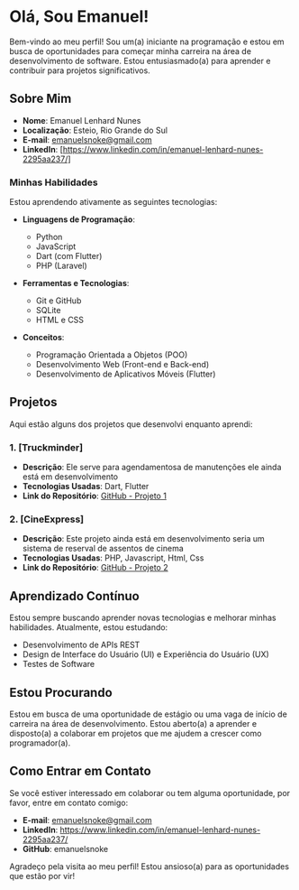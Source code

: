 # Olá, Sou Emanuel!

Bem-vindo ao meu perfil! Sou um(a) iniciante na programação e estou em busca de oportunidades para começar minha carreira na área de desenvolvimento de software. Estou entusiasmado(a) para aprender e contribuir para projetos significativos.

## Sobre Mim

- **Nome**: Emanuel Lenhard Nunes
- **Localização**: Esteio, Rio Grande do Sul
- **E-mail**: emanuelsnoke@gmail.com
- **LinkedIn**: [https://www.linkedin.com/in/emanuel-lenhard-nunes-2295aa237/]

### Minhas Habilidades

Estou aprendendo ativamente as seguintes tecnologias:

- **Linguagens de Programação**:
  - Python
  - JavaScript
  - Dart (com Flutter)
  - PHP (Laravel)

- **Ferramentas e Tecnologias**:
  - Git e GitHub
  - SQLite
  - HTML e CSS

- **Conceitos**:
  - Programação Orientada a Objetos (POO)
  - Desenvolvimento Web (Front-end e Back-end)
  - Desenvolvimento de Aplicativos Móveis (Flutter)

## Projetos

Aqui estão alguns dos projetos que desenvolvi enquanto aprendi:

### 1. [Truckminder]
- **Descrição**: Ele serve para agendamentosa de manutenções ele ainda está em desenvolvimento
- **Tecnologias Usadas**: Dart, Flutter
- **Link do Repositório**: [GitHub - Projeto 1](https://github.com/emanuelsnoke/Truckminder)

### 2. [CineExpress]
- **Descrição**: Este projeto ainda está em desenvolvimento seria um sistema de reserval de assentos de cinema
- **Tecnologias Usadas**: PHP, Javascript, Html, Css
- **Link do Repositório**: [GitHub - Projeto 2](https://github.com/emanuelsnoke/CineExpress)

## Aprendizado Contínuo

Estou sempre buscando aprender novas tecnologias e melhorar minhas habilidades. Atualmente, estou estudando:

- Desenvolvimento de APIs REST
- Design de Interface do Usuário (UI) e Experiência do Usuário (UX)
- Testes de Software

## Estou Procurando

Estou em busca de uma oportunidade de estágio ou uma vaga de início de carreira na área de desenvolvimento. Estou aberto(a) a aprender e disposto(a) a colaborar em projetos que me ajudem a crescer como programador(a).

## Como Entrar em Contato

Se você estiver interessado em colaborar ou tem alguma oportunidade, por favor, entre em contato comigo:

- **E-mail**: emanuelsnoke@gmail.com
- **LinkedIn**: https://www.linkedin.com/in/emanuel-lenhard-nunes-2295aa237/
- **GitHub**: emanuelsnoke

Agradeço pela visita ao meu perfil! Estou ansioso(a) para as oportunidades que estão por vir!

